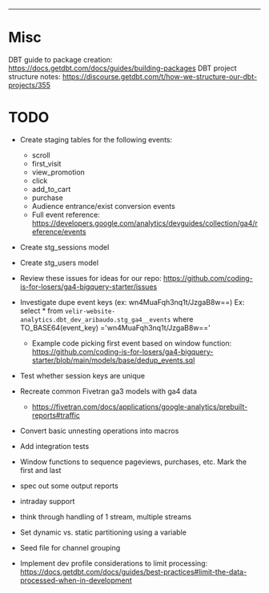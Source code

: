 
------------

# Misc

DBT guide to package creation: https://docs.getdbt.com/docs/guides/building-packages
DBT project structure notes: https://discourse.getdbt.com/t/how-we-structure-our-dbt-projects/355

# TODO

- Create staging tables for the following events:
    - scroll
    - first_visit
    - view_promotion
    - click
    - add_to_cart
    - purchase
    - Audience entrance/exist conversion events
    - Full event reference: https://developers.google.com/analytics/devguides/collection/ga4/reference/events
- Create stg_sessions model
- Create stg_users model
- Review these issues for ideas for our repo: https://github.com/coding-is-for-losers/ga4-bigquery-starter/issues
- Investigate dupe event keys (ex: wn4MuaFqh3nq1t/JzgaB8w==)
    Ex: select * from `velir-website-analytics.dbt_dev_aribaudo.stg_ga4__events` where TO_BASE64(event_key)  ='wn4MuaFqh3nq1t/JzgaB8w=='
    - Example code picking first event based on window function: https://github.com/coding-is-for-losers/ga4-bigquery-starter/blob/main/models/base/dedup_events.sql

- Test whether session keys are unique
- Recreate common Fivetran ga3 models with ga4 data
    - https://fivetran.com/docs/applications/google-analytics/prebuilt-reports#traffic

- Convert basic unnesting operations into macros
- Add integration tests
- Window functions to sequence pageviews, purchases, etc. Mark the first and last

- spec out some output reports
- intraday support
- think through handling of 1 stream, multiple streams
- Set dynamic vs. static partitioning using a variable
- Seed file for channel grouping
- Implement dev profile considerations to limit processing: https://docs.getdbt.com/docs/guides/best-practices#limit-the-data-processed-when-in-development